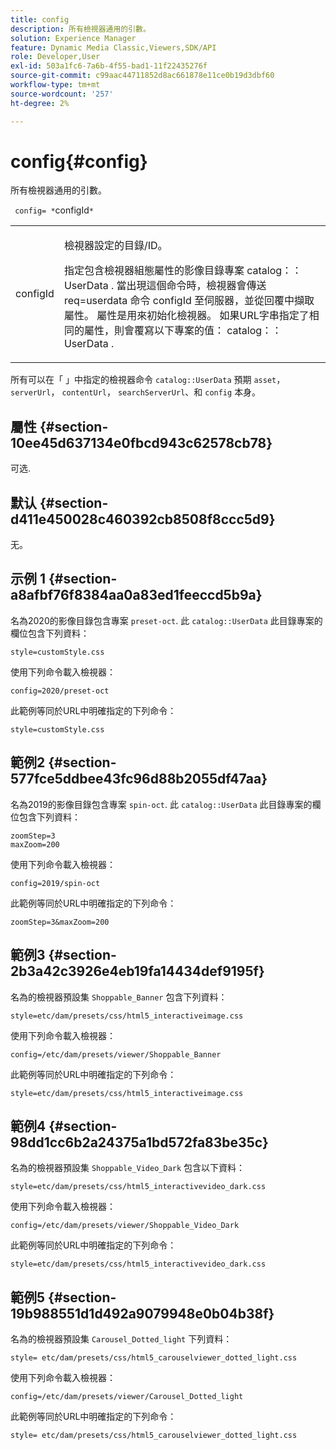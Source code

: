 ```yaml
---
title: config
description: 所有檢視器通用的引數。
solution: Experience Manager
feature: Dynamic Media Classic,Viewers,SDK/API
role: Developer,User
exl-id: 503a1fc6-7a6b-4f55-bad1-11f22435276f
source-git-commit: c99aac44711852d8ac661878e11ce0b19d3dbf60
workflow-type: tm+mt
source-wordcount: '257'
ht-degree: 2%

---
```


# config{#config}

所有檢視器通用的引數。

` config= *`configId`*`

<table id="table_9B98C97485DD4DEB8A6ECBCE8DF6B886"> 
 <tbody> 
  <tr> 
   <td colname="col1"> <p> <span class="codeph"> <span class="varname"> configId </span> </span> </p> </td> 
   <td colname="col2"> <p>檢視器設定的目錄/ID。 </p> <p> 指定包含檢視器組態屬性的影像目錄專案 <span class="codeph"> catalog：：UserData </span>. 當出現這個命令時，檢視器會傳送 <span class="codeph"> req=userdata </span> 命令 <span class="codeph"> configId </span> 至伺服器，並從回覆中擷取屬性。 屬性是用來初始化檢視器。 如果URL字串指定了相同的屬性，則會覆寫以下專案的值： <span class="codeph"> catalog：：UserData </span>. </p> </td> 
  </tr> 
 </tbody> 
</table>

所有可以在「 」中指定的檢視器命令 `catalog::UserData` 預期 `asset`， `serverUrl`， `contentUrl`， `searchServerUrl`、和 `config` 本身。

## 屬性 {#section-10ee45d637134e0fbcd943c62578cb78}

可选.

## 默认 {#section-d411e450028c460392cb8508f8ccc5d9}

无。

## 示例 1 {#section-a8afbf76f8384aa0a83ed1feeccd5b9a}

名為2020的影像目錄包含專案 `preset-oct`. 此 `catalog::UserData` 此目錄專案的欄位包含下列資料：

```
style=customStyle.css
```

使用下列命令載入檢視器：

```
config=2020/preset-oct
```

此範例等同於URL中明確指定的下列命令：

```
style=customStyle.css
```

## 範例2 {#section-577fce5ddbee43fc96d88b2055df47aa}

名為2019的影像目錄包含專案 `spin-oct`. 此 `catalog::UserData` 此目錄專案的欄位包含下列資料：

```
zoomStep=3 
maxZoom=200
```

使用下列命令載入檢視器：

```
config=2019/spin-oct
```

此範例等同於URL中明確指定的下列命令：

```
zoomStep=3&maxZoom=200
```

## 範例3 {#section-2b3a42c3926e4eb19fa14434def9195f}

名為的檢視器預設集 `Shoppable_Banner` 包含下列資料：

```
style=etc/dam/presets/css/html5_interactiveimage.css
```

使用下列命令載入檢視器：

```
config=/etc/dam/presets/viewer/Shoppable_Banner
```

此範例等同於URL中明確指定的下列命令：

`style=etc/dam/presets/css/html5_interactiveimage.css`

## 範例4 {#section-98dd1cc6b2a24375a1bd572fa83be35c}

名為的檢視器預設集 `Shoppable_Video_Dark` 包含以下資料：

```
style=etc/dam/presets/css/html5_interactivevideo_dark.css
```

使用下列命令載入檢視器：

```
config=/etc/dam/presets/viewer/Shoppable_Video_Dark
```

此範例等同於URL中明確指定的下列命令：

```
style=etc/dam/presets/css/html5_interactivevideo_dark.css
```

## 範例5 {#section-19b988551d1d492a9079948e0b04b38f}

名為的檢視器預設集 `Carousel_Dotted_light` 下列資料：

```
style= etc/dam/presets/css/html5_carouselviewer_dotted_light.css
```

使用下列命令載入檢視器：

```
config=/etc/dam/presets/viewer/Carousel_Dotted_light
```

此範例等同於URL中明確指定的下列命令：

```
style= etc/dam/presets/css/html5_carouselviewer_dotted_light.css
```

